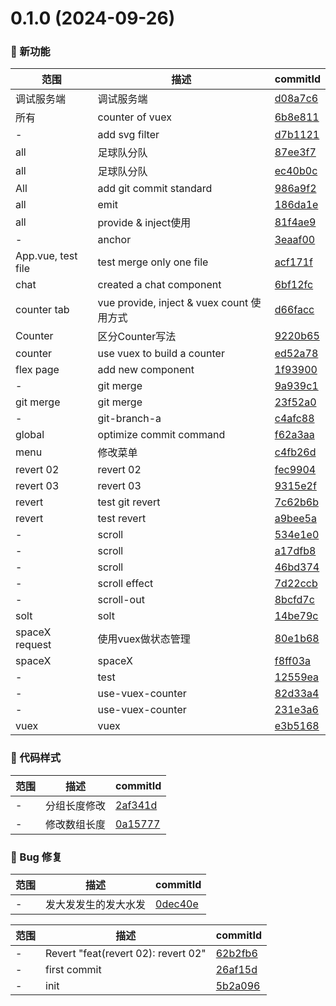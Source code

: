 # 0.1.0 (2024-09-26)

### 🌟 新功能
范围|描述|commitId
--|--|--
 调试服务端 | 调试服务端 | [d08a7c6](https://github.com/supermanbin/vueSamples/commit/d08a7c6)
 所有 | counter of vuex | [6b8e811](https://github.com/supermanbin/vueSamples/commit/6b8e811)
 - | add svg filter | [d7b1121](https://github.com/supermanbin/vueSamples/commit/d7b1121)
 all | 足球队分队 | [87ee3f7](https://github.com/supermanbin/vueSamples/commit/87ee3f7)
 all | 足球队分队 | [ec40b0c](https://github.com/supermanbin/vueSamples/commit/ec40b0c)
 All | add git commit standard | [986a9f2](https://github.com/supermanbin/vueSamples/commit/986a9f2)
 all | emit | [186da1e](https://github.com/supermanbin/vueSamples/commit/186da1e)
 all | provide & inject使用 | [81f4ae9](https://github.com/supermanbin/vueSamples/commit/81f4ae9)
 - | anchor | [3eaaf00](https://github.com/supermanbin/vueSamples/commit/3eaaf00)
 App.vue, test file | test merge only one file | [acf171f](https://github.com/supermanbin/vueSamples/commit/acf171f)
 chat | created a chat component | [6bf12fc](https://github.com/supermanbin/vueSamples/commit/6bf12fc)
 counter tab | vue provide, inject & vuex count 使用方式 | [d66facc](https://github.com/supermanbin/vueSamples/commit/d66facc)
 Counter | 区分Counter写法 | [9220b65](https://github.com/supermanbin/vueSamples/commit/9220b65)
 counter | use vuex to build a counter | [ed52a78](https://github.com/supermanbin/vueSamples/commit/ed52a78)
 flex page | add new component | [1f93900](https://github.com/supermanbin/vueSamples/commit/1f93900)
 - | git merge | [9a939c1](https://github.com/supermanbin/vueSamples/commit/9a939c1)
 git merge | git merge | [23f52a0](https://github.com/supermanbin/vueSamples/commit/23f52a0)
 - | git-branch-a | [c4afc88](https://github.com/supermanbin/vueSamples/commit/c4afc88)
 global | optimize commit command | [f62a3aa](https://github.com/supermanbin/vueSamples/commit/f62a3aa)
 menu | 修改菜单 | [c4fb26d](https://github.com/supermanbin/vueSamples/commit/c4fb26d)
 revert 02 | revert 02 | [fec9904](https://github.com/supermanbin/vueSamples/commit/fec9904)
 revert 03 | revert 03 | [9315e2f](https://github.com/supermanbin/vueSamples/commit/9315e2f)
 revert | test git revert | [7c62b6b](https://github.com/supermanbin/vueSamples/commit/7c62b6b)
 revert | test revert | [a9bee5a](https://github.com/supermanbin/vueSamples/commit/a9bee5a)
 - | scroll | [534e1e0](https://github.com/supermanbin/vueSamples/commit/534e1e0)
 - | scroll | [a17dfb8](https://github.com/supermanbin/vueSamples/commit/a17dfb8)
 - | scroll | [46bd374](https://github.com/supermanbin/vueSamples/commit/46bd374)
 - | scroll effect | [7d22ccb](https://github.com/supermanbin/vueSamples/commit/7d22ccb)
 - | scroll-out | [8bcfd7c](https://github.com/supermanbin/vueSamples/commit/8bcfd7c)
 solt | solt | [14be79c](https://github.com/supermanbin/vueSamples/commit/14be79c)
 spaceX request | 使用vuex做状态管理 | [80e1b68](https://github.com/supermanbin/vueSamples/commit/80e1b68)
 spaceX | spaceX | [f8ff03a](https://github.com/supermanbin/vueSamples/commit/f8ff03a)
 - | test | [12559ea](https://github.com/supermanbin/vueSamples/commit/12559ea)
 - | use-vuex-counter | [82d33a4](https://github.com/supermanbin/vueSamples/commit/82d33a4)
 - | use-vuex-counter | [231e3a6](https://github.com/supermanbin/vueSamples/commit/231e3a6)
 vuex | vuex | [e3b5168](https://github.com/supermanbin/vueSamples/commit/e3b5168)


### 🎨 代码样式
范围|描述|commitId
--|--|--
 - | 分组长度修改 | [2af341d](https://github.com/supermanbin/vueSamples/commit/2af341d)
 - | 修改数组长度 | [0a15777](https://github.com/supermanbin/vueSamples/commit/0a15777)


### 🐛 Bug 修复
范围|描述|commitId
--|--|--
 - | 发大发发生的发大水发 | [0dec40e](https://github.com/supermanbin/vueSamples/commit/0dec40e)


范围|描述|commitId
--|--|--
 - | Revert "feat(revert 02): revert 02" | [62b2fb6](https://github.com/supermanbin/vueSamples/commit/62b2fb6)
 - | first commit | [26af15d](https://github.com/supermanbin/vueSamples/commit/26af15d)
 - | init | [5b2a096](https://github.com/supermanbin/vueSamples/commit/5b2a096)

